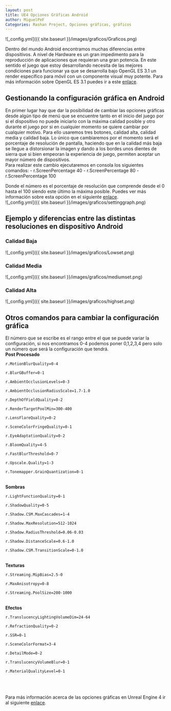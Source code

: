 ```yaml
---
layout: post
title: UE4 Opciones Gráficas Android
author: MiguelPeF
Categories: Rashan Project, Opciones gráficas, gráficos
---
```


![_config.yml]({{ site.baseurl }}/images/graficos/Graficos.png)

Dentro del mundo Android encontramos muchas diferencias entre dispositivos. A nivel de Hardware es un gran impedimento para la reproducción de aplicaciones que requieran una gran potencia. 
En este sentido el juego que estoy desarrollando necesita de las mejores condiciones para funcionar ya que se desarrolla bajo OpenGL ES 3.1 un render específico para móvil con un componente visual muy potente. Para más información sobre OpenGL ES 3.1 puedes ir a este <a href="https://docs.unrealengine.com/en-US/Platforms/Mobile/Android/OpenGLES31MobileRenderer/index.html">enlace</a>.

<h2>Gestionando la configuración gráfica en Android</h2>
En primer lugar hay que dar la posibilidad de cambiar las opciones gráficas desde algún tipo de menú que se encuentre tanto en el inicio del juego por si el dispositivo no puede iniciarlo con la máxima calidad posible y otro durante el juego por si en cualquier momento se quiere cambiar por cualquier motivo.
Para ello usaremos tres botones, calidad alta, calidad media y calidad baja. Lo único que cambiaremos por el momento será el porcentaje de resolución de pantalla, haciendo que en la calidad más baja se llegue a distorsionar la imagen y dando a los bordes unos dientes de sierra que si bien empeoran la experiencia de juego, permiten aceptar un mayor número de dispositivos.
<br/>
Para realizar este cambio ejecutaremos en consola los siguientes comandos:
- r.ScreenPercentage 40
- r.ScreenPercentage 80
- r.ScreenPercentage 100

Donde el número es el porcentaje de resolución que comprende desde el 0 hasta el 100 siendo este último la máxima posible. Puedes ver más información sobre esta opción en el siguiente <a href="https://docs.unrealengine.com/en-US/Resources/ContentExamples/PostProcessing/1_13/index.html">enlace</a>.
<br/>
![_config.yml]({{ site.baseurl }}/images/graficos/settinggraph.png)
<br/>
<h2>Ejemplo y diferencias entre las distintas resoluciones en dispositivo Android</h2>
<h3>Calidad Baja</h3>
![_config.yml]({{ site.baseurl }}/images/graficos/Lowset.png)
<br/>
<h3>Calidad Media</h3>
![_config.yml]({{ site.baseurl }}/images/graficos/mediumset.png)
<br/>
<h3>Calidad Alta</h3>
![_config.yml]({{ site.baseurl }}/images/graficos/highset.png)
<br/>
<h2>Otros comandos para cambiar la configuración gráfica</h2>
El número que se escribe es el rango entre el que se puede variar la configuración, si nos encontramos 0-4 podemos poner 0,1,2,3,4 pero solo un número que será la configuración que tendrá.
<br/>
<b>Post Procesado</b>
<br/>
<code>
r.MotionBlurQuality=0-4<br/>
r.BlurGBuffer=0-1<br/>
r.AmbientOcclusionLevels=0-3<br/>
r.AmbientOcclusionRadiusScale=1.7-1.0<br/>
r.DepthOfFieldQuality=0-2<br/>
r.RenderTargetPoolMin=300-400<br/>
r.LensFlareQuality=0-2<br/>
r.SceneColorFringeQuality=0-1<br/>
r.EyeAdaptationQuality=0-2<br/>
r.BloomQuality=4-5<br/>
r.FastBlurThreshold=0-7<br/>
r.Upscale.Quality=1-3<br/>
r.Tonemapper.GrainQuantization=0-1<br/>
</code>
<br/>
<b>Sombras</b>
<br/>
<code>
r.LightFunctionQuality=0-1<br/>
r.ShadowQuality=0-5<br/>
r.Shadow.CSM.MaxCascades=1-4<br/>
r.Shadow.MaxResolution=512-1024<br/>
r.Shadow.RadiusThreshold=0.06-0.03<br/>
r.Shadow.DistanceScale=0.6-1.0<br/>
r.Shadow.CSM.TransitionScale=0-1.0<br/>
</code>
<br/>
<b>Texturas</b>
<br/>
<code>
r.Streaming.MipBias=2.5-0<br/>
r.MaxAnisotropy=0-8<br/>
r.Streaming.PoolSize=200-1000<br/>
</code>
<br/>
<b>Efectos</b>
<br/>
<code>
r.TranslucencyLightingVolumeDim=24-64<br/>
r.RefractionQuality=0-2<br/>
r.SSR=0-1<br/>
r.SceneColorFormat=3-4<br/>
r.DetailMode=0-2<br/>
r.TranslucencyVolumeBlur=0-1<br/>
r.MaterialQualityLevel=0-1<br/>
</code>
<br/>
<br/>
<br/>
Para más información acerca de las opciones gráficas en Unreal Engine 4 ir al siguiente <a href="https://docs.unrealengine.com/en-US/Engine/Performance/Scalability/ScalabilityReference/index.html">enlace</a>.
